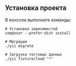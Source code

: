 ## Установка проекта ##

В консоли выполните команды:
```
# Установка зависимостей
composer --prefer-dist install

# Миграции
./yii migrate

# Загрузка тестовых данных
./yii fixture/load "*"
```
